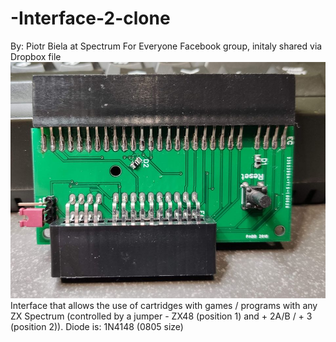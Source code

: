 # -Interface-2-clone
By: Piotr Biela at Spectrum For Everyone Facebook group, initaly shared via Dropbox file 
![Top of pcb](/Interface%202%20clone.jpg)
Interface that allows the use of cartridges with games / programs with any ZX Spectrum (controlled by a jumper - ZX48 (position 1) and + 2A/B / + 3 (position 2)).   Diode is: 1N4148 (0805 size) 
